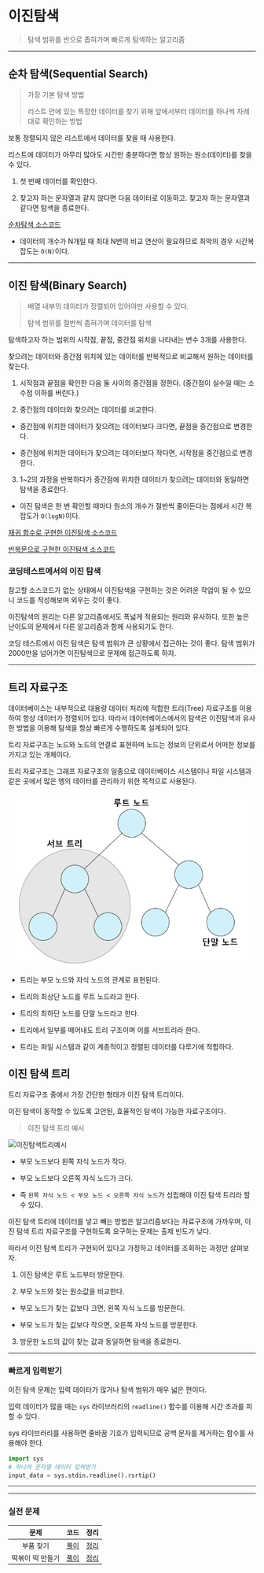 # 이진탐색

> 탐색 범위를 반으로 좁혀가며 빠르게 탐색하는 알고리즘

---

## 순차 탐색(Sequential Search)

> 가장 기본 탐색 방법
>
> 리스트 안에 있는 특정한 데이터를 찾기 위해 앞에서부터 데이터를 하나씩 차례대로 확인하는 방법

보통 정렬되지 않은 리스트에서 데이터를 찾을 때 사용한다.

리스트에 데이터가 아무리 많아도 시간만 충분하다면 항상 원하는 원소(데이터)를 찾을 수 있다.

1. 첫 번째 데이터를 확인한다.

2. 찾고자 하는 문자열과 같지 않다면 다음 데이터로 이동하고. 찾고자 하는 문자열과 같다면 탐색을 종료한다.

[순차탐색 소스코드](./example/ex6_sequential.py)

- 데이터의 개수가 N개일 때 최대 N번의 비교 연산이 필요하므로 최악의 경우 시간복잡도는 `O(N)`이다.

---

## 이진 탐색(Binary Search)

> 배열 내부의 데이터가 정렬되어 있어야만 사용할 수 있다.
>
> 탐색 범위를 절반씩 좁혀가며 데이터를 탐색

탐색하고자 하는 범위의 시작점, 끝점, 중간점 위치을 나타내는 변수 3개를 사용한다.

찾으려는 데이터와 중간점 위치에 있는 데이터를 반복적으로 비교해서 원하는 데이터를 찾는다.

1. 시작점과 끝점을 확인한 다음 둘 사이의 중간점을 정한다. (중간점이 실수일 때는 소수점 이하를 버린다.)

2. 중간점의 데이터와 찾으려는 데이터를 비교한다.

- 중간점에 위치한 데이터가 찾으려는 데이터보다 크다면, 끝점을 중간점으로 변경한다.

- 중간점에 위치한 데이터가 찾으려는 데이터보다 작다면, 시작점을 중간점으로 변경한다.

3. 1~2의 과정을 반복하다가 중간점에 위치한 데이터가 찾으려는 데이터와 동일하면 탐색을 종료한다.

- 이진 탐색은 한 번 확인할 때마다 원소의 개수가 절반씩 줄어든다는 점에서 시간 복잡도가 `O(logN)`이다.

[재귀 함수로 구현한 이진탐색 소스코드](./example/ex6_binary_recursion.py)

[반복문으로 구현한 이진탐색 소스코드](./example/ex6_binary_iteration.py)

### 코딩테스트에서의 이진 탐색

참고할 소스코드가 없는 상태에서 이진탐색을 구현하는 것은 어려운 작업이 될 수 있으니 코드를 작성해보며 외우는 것이 좋다.

이진탐색의 원리는 다른 알고리즘에서도 폭넓게 적용되는 원리와 유사하다. 또한 높은 난이도의 문제에서 다른 알고리즘과 함께 사용되기도 한다.

코딩 테스트에서 이진 탐색은 탐색 범위가 큰 상황에서 접근하는 것이 좋다. 탐색 범위가 2000만을 넘어가면 이진탐색으로 문제에 접근하도록 하자.

---

## 트리 자료구조

데이터베이스는 내부적으로 대용량 데이터 처리에 적합한 트리(Tree) 자료구조를 이용하여 항상 데이터가 정렬되어 있다. 따라서 데이터베이스에서의 탐색은 이진탐색과 유사한 방법을 이용해 탐색을 항상 빠르게 수행하도록 설계되어 있다.

트리 자료구조는 노드와 노드의 연결로 표현하며 노드는 정보의 단위로서 어떠한 정보를 가지고 있는 개체이다.

트리 자료구조는 그래프 자료구조의 일종으로 데이터베이스 시스템이나 파일 시스템과 같은 곳에서 많은 엥의 데이터를 관리하기 위한 목적으로 사용된다.

![트리](./images/tree.png)

- 트리는 부모 노드와 자식 노드의 관계로 표현된다.

- 트리의 최상단 노드를 루트 노드라고 한다.

- 트리의 최하단 노드를 단말 노드라고 한다.

- 트리에서 일부를 떼어내도 트리 구조이며 이를 서브트리라 한다.

- 트리는 파일 시스템과 같이 계층적이고 정렬된 데이터를 다루기에 적합하다.

## 이진 탐색 트리

트리 자료구조 중에서 가장 간단한 형태가 이진 탐색 트리이다.

이진 탐색이 동작할 수 있도록 고안된, 효율적인 탐색이 가능한 자료구조이다.

> 이진 탐색 트리 예시

![이진탐색트리예시](./example/tree_binary.png)

- 부모 노드보다 왼쪽 자식 노드가 작다.

- 부모 노드보다 오른쪽 자식 노드가 크다.

- 즉 `왼쪽 자식 노드 < 부모 노드 < 오른쪽 자식 노드`가 성립해야 이진 탐색 트리라 할 수 있다.

이진 탐색 트리에 데이터를 넣고 빼는 방법은 알고리즘보다는 자료구조에 가까우며, 이진 탐색 트리 자료구조를 구현하도록 요구하는 문제는 출제 빈도가 낮다.

따라서 이진 탐색 트리가 구현되어 있다고 가정하고 데이터를 조회하는 과정만 살펴보자.

1. 이진 탐색은 루트 노드부터 방문한다.

2. 부모 노드와 찾는 원소값을 비교한다.

- 부모 노드가 찾는 값보다 크면, 왼쪽 자식 노드를 방문한다.

- 부모 노드가 찾는 값보다 작으면, 오른쪽 자식 노드를 방문한다.

3. 방문한 노드의 값이 찾는 값과 동일하면 탐색을 종료한다.

---

### 빠르게 입력받기

이진 탐색 문제는 입력 데이터가 많거나 탐색 범위가 매우 넓은 편이다.

입력 데이터가 많을 때는 `sys` 라이브러리의 `readline()` 함수를 이용해 시간 초과를 피할 수 있다.

sys 라이브러리를 사용하면 줄바꿈 기호가 입력되므로 공백 문자를 제거하는 함수를 사용해야 한다.

```python
import sys
# 하나의 문자열 데이터 입력받기
input_data = sys.stdin.readline().rsrtip()
```

---

---

### 실전 문제

|       문제       |           코드           |             정리             |
| :--------------: | :----------------------: | :--------------------------: |
|    부품 찾기     | [풀이](./example/6-1.py) | [정리](./example/6-1_sol.md) |
| 떡볶이 떡 만들기 | [풀이](./example/6-2.py) | [정리](./example/6-2_sol.md) |
